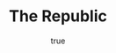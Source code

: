 ---
title: "The Republic"
bookCover: "/assets/book-covers/the-republic.jpg"
slug: "the-republic"
bookAuthor: "Plato"
rating: 10
amazonLink: ""
author:
  name: Rico Trebeljahr
  picture: "/assets/blog/profile.jpeg"
---